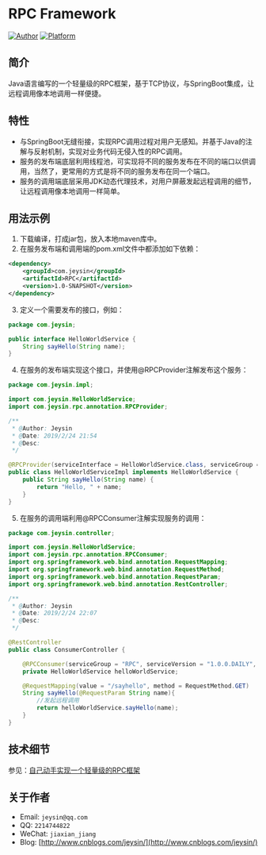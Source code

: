 # RPC Framework
[![Author](https://img.shields.io/badge/author-@Jeysin-blue.svg?style=flat)](http://www.cnblogs.com/jeysin/) 
[![Platform](https://img.shields.io/badge/platform-Linux/Windows-green.svg?style=flat)](https://github.com/Jeysin/searchEngine)

## 简介
Java语言编写的一个轻量级的RPC框架，基于TCP协议，与SpringBoot集成，让远程调用像本地调用一样便捷。

## 特性
* 与SpringBoot无缝衔接，实现RPC调用过程对用户无感知。并基于Java的注解与反射机制，实现对业务代码无侵入性的RPC调用。
* 服务的发布端底层利用线程池，可实现将不同的服务发布在不同的端口以供调用，当然了，更常用的方式是将不同的服务发布在同一个端口。
* 服务的调用端底层采用JDK动态代理技术，对用户屏蔽发起远程调用的细节，让远程调用像本地调用一样简单。

## 用法示例
1. 下载编译，打成jar包，放入本地maven库中。
2. 在服务发布端和调用端的pom.xml文件中都添加如下依赖：
``` xml
<dependency>
    <groupId>com.jeysin</groupId>
    <artifactId>RPC</artifactId>
    <version>1.0-SNAPSHOT</version>
</dependency>
```
3. 定义一个需要发布的接口，例如：
``` java
package com.jeysin;

public interface HelloWorldService {
    String sayHello(String name);
}
```
4. 在服务的发布端实现这个接口，并使用@RPCProvider注解发布这个服务：
``` java
package com.jeysin.impl;

import com.jeysin.HelloWorldService;
import com.jeysin.rpc.annotation.RPCProvider;

/**
 * @Author: Jeysin
 * @Date: 2019/2/24 21:54
 * @Desc:
 */

@RPCProvider(serviceInterface = HelloWorldService.class, serviceGroup = "RPC", serviceVersion = "1.0.0.DAILY", clientTimeout = 3000)
public class HelloWorldServiceImpl implements HelloWorldService {
    public String sayHello(String name) {
        return "Hello, " + name;
    }
}
```
5. 在服务的调用端利用@RPCConsumer注解实现服务的调用：
``` java
package com.jeysin.controller;

import com.jeysin.HelloWorldService;
import com.jeysin.rpc.annotation.RPCConsumer;
import org.springframework.web.bind.annotation.RequestMapping;
import org.springframework.web.bind.annotation.RequestMethod;
import org.springframework.web.bind.annotation.RequestParam;
import org.springframework.web.bind.annotation.RestController;

/**
 * @Author: Jeysin
 * @Date: 2019/2/24 22:07
 * @Desc:
 */

@RestController
public class ConsumerController {

    @RPCConsumer(serviceGroup = "RPC", serviceVersion = "1.0.0.DAILY", host = "localhost", port = 8090, clientTimeout = 3000)
    private HelloWorldService helloWorldService;

    @RequestMapping(value = "/sayhello", method = RequestMethod.GET)
    String sayHello(@RequestParam String name){
        //发起远程调用
        return helloWorldService.sayHello(name);
    }
}
```

## 技术细节
参见：[自己动手实现一个轻量级的RPC框架](https://www.cnblogs.com/jeysin/p/10429681.html)

## 关于作者

+ Email: `jeysin@qq.com`
+ QQ: `2214744822`
+ WeChat: `jiaxian_jiang`
+ Blog: [http://www.cnblogs.com/jeysin/](http://www.cnblogs.com/jeysin/)
